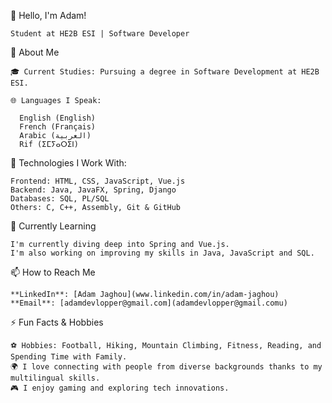 👋 Hello, I'm Adam!

    Student at HE2B ESI | Software Developer

🌟 About Me

    🎓 Current Studies: Pursuing a degree in Software Development at HE2B ESI.
    
    🌐 Languages I Speak:

      English (English)
      French (Français)
      Arabic (العربية)
      Rif (ⵉⵎⵢⴰⵔⵉⵏ)
      
💼 Technologies I Work With:

    Frontend: HTML, CSS, JavaScript, Vue.js
    Backend: Java, JavaFX, Spring, Django
    Databases: SQL, PL/SQL
    Others: C, C++, Assembly, Git & GitHub
    
      
🌱 Currently Learning

    I'm currently diving deep into Spring and Vue.js.
    I'm also working on improving my skills in Java, JavaScript and SQL.
    
📫 How to Reach Me

    **LinkedIn**: [Adam Jaghou](www.linkedin.com/in/adam-jaghou)
    **Email**: [adamdevlopper@gmail.com](adamdevlopper@gmail.comu)
    
⚡ Fun Facts & Hobbies

    ⚽ Hobbies: Football, Hiking, Mountain Climbing, Fitness, Reading, and Spending Time with Family.
    🌍 I love connecting with people from diverse backgrounds thanks to my multilingual skills.
    🎮 I enjoy gaming and exploring tech innovations.
